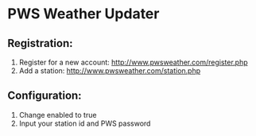 # PWS Weather Updater

## Registration:
1. Register for a new account: http://www.pwsweather.com/register.php
2. Add a station: http://www.pwsweather.com/station.php

## Configuration:
1. Change enabled to true
2. Input your station id and PWS password
